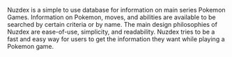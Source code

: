 Nuzdex is a simple to use database for information on main series Pokemon Games. Information on Pokemon, moves, and abilities are available to be searched by certain criteria or by name. The main design philosophies of Nuzdex are ease-of-use, simplicity, and readability. Nuzdex tries to be a fast and easy way for users to get the information they want while playing a Pokemon game.
